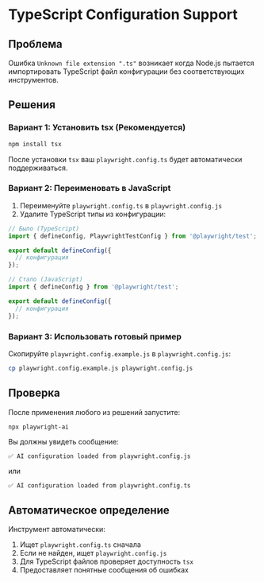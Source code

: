 # TypeScript Configuration Support

## Проблема

Ошибка `Unknown file extension ".ts"` возникает когда Node.js пытается импортировать TypeScript файл конфигурации без соответствующих инструментов.

## Решения

### Вариант 1: Установить tsx (Рекомендуется)

```bash
npm install tsx
```

После установки `tsx` ваш `playwright.config.ts` будет автоматически поддерживаться.

### Вариант 2: Переименовать в JavaScript

1. Переименуйте `playwright.config.ts` в `playwright.config.js`
2. Удалите TypeScript типы из конфигурации:

```javascript
// Было (TypeScript)
import { defineConfig, PlaywrightTestConfig } from '@playwright/test';

export default defineConfig({
  // конфигурация
});

// Стало (JavaScript)
import { defineConfig } from '@playwright/test';

export default defineConfig({
  // конфигурация
});
```

### Вариант 3: Использовать готовый пример

Скопируйте `playwright.config.example.js` в `playwright.config.js`:

```bash
cp playwright.config.example.js playwright.config.js
```

## Проверка

После применения любого из решений запустите:

```bash
npx playwright-ai
```

Вы должны увидеть сообщение:
```
✅ AI configuration loaded from playwright.config.js
```
или
```
✅ AI configuration loaded from playwright.config.ts
```

## Автоматическое определение

Инструмент автоматически:
1. Ищет `playwright.config.ts` сначала
2. Если не найден, ищет `playwright.config.js`
3. Для TypeScript файлов проверяет доступность `tsx`
4. Предоставляет понятные сообщения об ошибках 